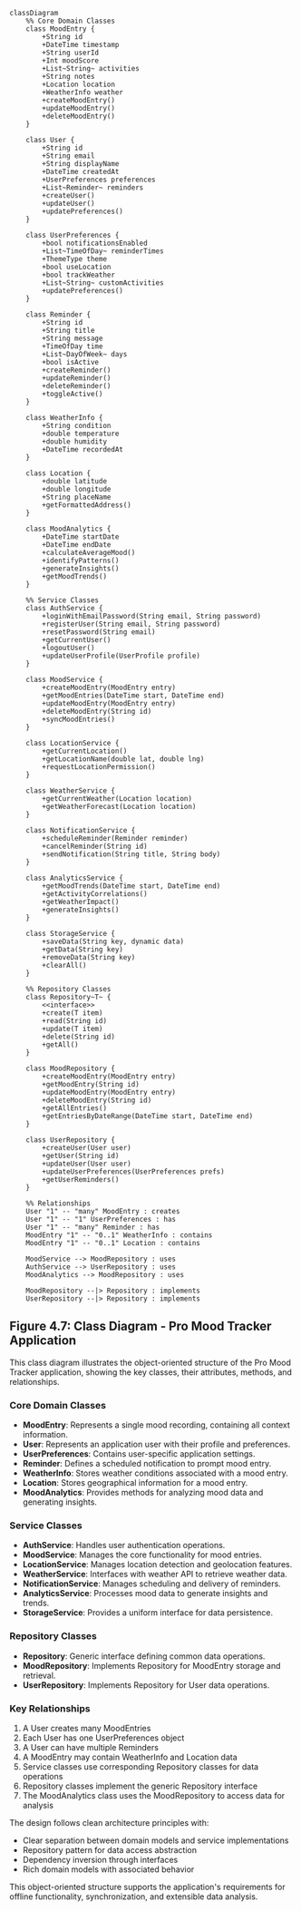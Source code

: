 ```mermaid
classDiagram
    %% Core Domain Classes
    class MoodEntry {
        +String id
        +DateTime timestamp
        +String userId
        +Int moodScore
        +List~String~ activities
        +String notes
        +Location location
        +WeatherInfo weather
        +createMoodEntry()
        +updateMoodEntry()
        +deleteMoodEntry()
    }
    
    class User {
        +String id
        +String email
        +String displayName
        +DateTime createdAt
        +UserPreferences preferences
        +List~Reminder~ reminders
        +createUser()
        +updateUser()
        +updatePreferences()
    }
    
    class UserPreferences {
        +bool notificationsEnabled
        +List~TimeOfDay~ reminderTimes
        +ThemeType theme
        +bool useLocation
        +bool trackWeather
        +List~String~ customActivities
        +updatePreferences()
    }
    
    class Reminder {
        +String id
        +String title
        +String message
        +TimeOfDay time
        +List~DayOfWeek~ days
        +bool isActive
        +createReminder()
        +updateReminder()
        +deleteReminder()
        +toggleActive()
    }
    
    class WeatherInfo {
        +String condition
        +double temperature
        +double humidity
        +DateTime recordedAt
    }
    
    class Location {
        +double latitude
        +double longitude
        +String placeName
        +getFormattedAddress()
    }
    
    class MoodAnalytics {
        +DateTime startDate
        +DateTime endDate
        +calculateAverageMood()
        +identifyPatterns()
        +generateInsights()
        +getMoodTrends()
    }
    
    %% Service Classes
    class AuthService {
        +loginWithEmailPassword(String email, String password)
        +registerUser(String email, String password)
        +resetPassword(String email)
        +getCurrentUser()
        +logoutUser()
        +updateUserProfile(UserProfile profile)
    }
    
    class MoodService {
        +createMoodEntry(MoodEntry entry)
        +getMoodEntries(DateTime start, DateTime end)
        +updateMoodEntry(MoodEntry entry)
        +deleteMoodEntry(String id)
        +syncMoodEntries()
    }
    
    class LocationService {
        +getCurrentLocation()
        +getLocationName(double lat, double lng)
        +requestLocationPermission()
    }
    
    class WeatherService {
        +getCurrentWeather(Location location)
        +getWeatherForecast(Location location)
    }
    
    class NotificationService {
        +scheduleReminder(Reminder reminder)
        +cancelReminder(String id)
        +sendNotification(String title, String body)
    }
    
    class AnalyticsService {
        +getMoodTrends(DateTime start, DateTime end)
        +getActivityCorrelations()
        +getWeatherImpact()
        +generateInsights()
    }
    
    class StorageService {
        +saveData(String key, dynamic data)
        +getData(String key)
        +removeData(String key)
        +clearAll()
    }
    
    %% Repository Classes
    class Repository~T~ {
        <<interface>>
        +create(T item)
        +read(String id)
        +update(T item)
        +delete(String id)
        +getAll()
    }
    
    class MoodRepository {
        +createMoodEntry(MoodEntry entry)
        +getMoodEntry(String id)
        +updateMoodEntry(MoodEntry entry)
        +deleteMoodEntry(String id)
        +getAllEntries()
        +getEntriesByDateRange(DateTime start, DateTime end)
    }
    
    class UserRepository {
        +createUser(User user)
        +getUser(String id)
        +updateUser(User user)
        +updateUserPreferences(UserPreferences prefs)
        +getUserReminders()
    }
    
    %% Relationships
    User "1" -- "many" MoodEntry : creates
    User "1" -- "1" UserPreferences : has
    User "1" -- "many" Reminder : has
    MoodEntry "1" -- "0..1" WeatherInfo : contains
    MoodEntry "1" -- "0..1" Location : contains
    
    MoodService --> MoodRepository : uses
    AuthService --> UserRepository : uses
    MoodAnalytics --> MoodRepository : uses
    
    MoodRepository --|> Repository : implements
    UserRepository --|> Repository : implements
```

## Figure 4.7: Class Diagram - Pro Mood Tracker Application

This class diagram illustrates the object-oriented structure of the Pro Mood Tracker application, showing the key classes, their attributes, methods, and relationships.

### Core Domain Classes

- **MoodEntry**: Represents a single mood recording, containing all context information.
- **User**: Represents an application user with their profile and preferences.
- **UserPreferences**: Contains user-specific application settings.
- **Reminder**: Defines a scheduled notification to prompt mood entry.
- **WeatherInfo**: Stores weather conditions associated with a mood entry.
- **Location**: Stores geographical information for a mood entry.
- **MoodAnalytics**: Provides methods for analyzing mood data and generating insights.

### Service Classes

- **AuthService**: Handles user authentication operations.
- **MoodService**: Manages the core functionality for mood entries.
- **LocationService**: Manages location detection and geolocation features.
- **WeatherService**: Interfaces with weather API to retrieve weather data.
- **NotificationService**: Manages scheduling and delivery of reminders.
- **AnalyticsService**: Processes mood data to generate insights and trends.
- **StorageService**: Provides a uniform interface for data persistence.

### Repository Classes

- **Repository<T>**: Generic interface defining common data operations.
- **MoodRepository**: Implements Repository for MoodEntry storage and retrieval.
- **UserRepository**: Implements Repository for User data operations.

### Key Relationships

1. A User creates many MoodEntries
2. Each User has one UserPreferences object
3. A User can have multiple Reminders
4. A MoodEntry may contain WeatherInfo and Location data
5. Service classes use corresponding Repository classes for data operations
6. Repository classes implement the generic Repository interface
7. The MoodAnalytics class uses the MoodRepository to access data for analysis

The design follows clean architecture principles with:
- Clear separation between domain models and service implementations
- Repository pattern for data access abstraction
- Dependency inversion through interfaces
- Rich domain models with associated behavior

This object-oriented structure supports the application's requirements for offline functionality, synchronization, and extensible data analysis. 